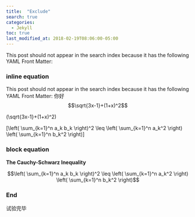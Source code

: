 ```yaml
---
title:  "Exclude"
search: true
categories: 
  - Jekyll
toc: true
last_modified_at: 2018-02-19T08:06:00-05:00
---
```


This post should not appear in the search index because it has the following YAML Front Matter:

### inline equation

This post should not appear in the search index because it has the following YAML Front Matter:
你好 $$\sqrt{3x-1}+(1+x)^2$$

\(\sqrt{3x-1}+(1+x)^2\)

\[\left( \sum_{k=1}^n a_k b_k \right)^2 \leq \left( \sum_{k=1}^n a_k^2 \right) \left( \sum_{k=1}^n b_k^2 \right)\]

### block equation

**The Cauchy-Schwarz Inequality**

$$\left( \sum_{k=1}^n a_k b_k \right)^2 \leq \left( \sum_{k=1}^n a_k^2 \right) \left( \sum_{k=1}^n b_k^2 \right)$$

### End
试验完毕

